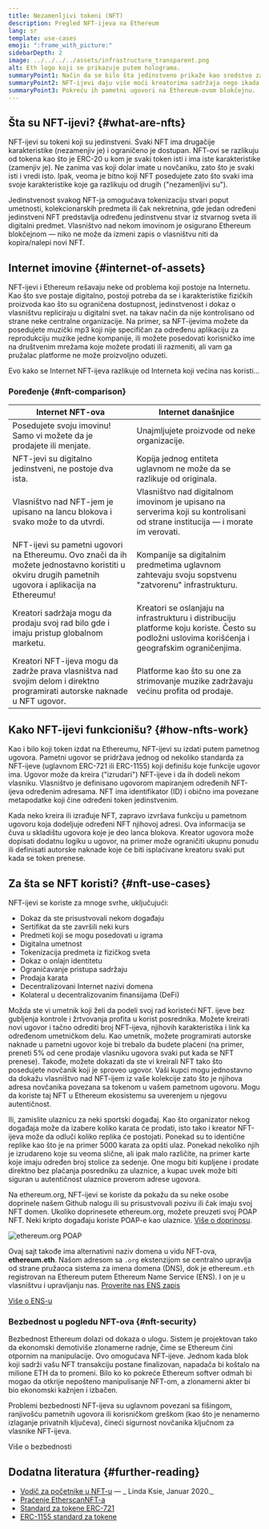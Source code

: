 ```yaml
---
title: Nezamenljivi tokeni (NFT)
description: Pregled NFT-ijeva na Ethereum
lang: sr
template: use-cases
emoji: ":frame_with_picture:"
sidebarDepth: 2
image: ../../../../assets/infrastructure_transparent.png
alt: Eth logo koji se prikazuje putem holograma.
summaryPoint1: Način da se bilo šta jedinstveno prikaže kao sredstvo zasnovano na Ethereum.
summaryPoint2: NFT-ijevi daju više moći kreatorima sadržaja nego ikada ranije.
summaryPoint3: Pokreću ih pametni ugovori na Ethereum-ovom blokčejnu.
---
```


## Šta su NFT-ijevi? {#what-are-nfts}

NFT-ijevi su tokeni koji su jedinstveni. Svaki NFT ima drugačije karakteristike (nezamenjiv je) i ograničeno je dostupan. NFT-ovi se razlikuju od tokena kao što je ERC-20 u kom je svaki token isti i ima iste karakteristike (zamenjiv je). Ne zanima vas koji dolar imate u novčaniku, zato što je svaki isti i vredi isto. Ipak, veoma je bitno koji NFT posedujete zato što svaki ima svoje karakteristike koje ga razlikuju od drugih ("nezamenljivi su").

Jedinstvenost svakog NFT-ja omogućava tokenizaciju stvari poput umetnosti, kolekcionarskih predmeta ili čak nekretnina, gde jedan određeni jedinstveni NFT predstavlja određenu jedinstvenu stvar iz stvarnog sveta ili digitalni predmet. Vlasništvo nad nekom imovinom je osigurano Ethereum blokčejnom — niko ne može da izmeni zapis o vlasništvu niti da kopira/nalepi novi NFT.

<YouTube id="Xdkkux6OxfM" />

## Internet imovine {#internet-of-assets}

NFT-ijevi i Ethereum rešavaju neke od problema koji postoje na Internetu. Kao što sve postaje digitalno, postoji potreba da se i karakteristike fizičkih proizvoda kao što su ograničena dostupnost, jedinstvenost i dokaz o vlasništvu repliciraju u digitalni svet. na takav način da nije kontrolisano od strane neke centralne organizacije. Na primer, sa NFT-ijevima možete da posedujete muzički mp3 koji nije specifičan za određenu aplikaciju za reprodukciju muzike jedne kompanije, ili možete posedovati korisničko ime na društvenim mrežama koje možete prodati ili razmeniti, ali vam ga pružalac platforme ne može proizvoljno oduzeti.

Evo kako se Internet NFT-ijeva razlikuje od Interneta koji većina nas koristi...

### Poređenje {#nft-comparison}

| Internet NFT-ova                                                                                                                                    | Internet današnjice                                                                                                                               |
| --------------------------------------------------------------------------------------------------------------------------------------------------- | ------------------------------------------------------------------------------------------------------------------------------------------------- |
| Posedujete svoju imovinu! Samo vi možete da je prodajete ili menjate.                                                                               | Unajmljujete proizvode od neke organizacije.                                                                                                      |
| NFT-jevi su digitalno jedinstveni, ne postoje dva ista.                                                                                             | Kopija jednog entiteta uglavnom ne može da se razlikuje od originala.                                                                             |
| Vlasništvo nad NFT-jem je upisano na lancu blokova i svako može to da utvrdi.                                                                       | Vlasništvo nad digitalnom imovinom je upisano na serverima koji su kontrolisani od strane institucija — i morate im verovati.                     |
| NFT-ijevi su pametni ugovori na Ethereumu. Ovo znači da ih možete jednostavno koristiti u okviru drugih pametnih ugovora i aplikacija na Ethereumu! | Kompanije sa digitalnim predmetima uglavnom zahtevaju svoju sopstvenu "zatvorenu" infrastrukturu.                                                 |
| Kreatori sadržaja mogu da prodaju svoj rad bilo gde i imaju pristup globalnom marketu.                                                              | Kreatori se oslanjaju na infrastrukturu i distribuciju platforme koju koriste. Često su podložni uslovima korišćenja i geografskim ograničenjima. |
| Kreatori NFT-ijeva mogu da zadrže prava vlasništva nad svojim delom i direktno programirati autorske naknade u NFT ugovor.                          | Platforme kao što su one za strimovanje muzike zadržavaju većinu profita od prodaje.                                                              |

## Kako NFT-ijevi funkcionišu? {#how-nfts-work}

Kao i bilo koji token izdat na Ethereumu, NFT-ijevi su izdati putem pametnog ugovora. Pametni ugovor se pridržava jednog od nekoliko standarda za NFT-ijeve (uglavnom ERC-721 ili ERC-1155) koji definišu koje funkcije ugovor ima. Ugovor može da kreira ("izrudari") NFT-ijeve i da ih dodeli nekom vlasniku. Vlasništvo je definisano ugovorom mapiranjem određenih NFT-ijeva određenim adresama. NFT ima identifikator (ID) i obično ima povezane metapodatke koji čine određeni token jedinstvenim.

Kada neko kreira ili izrađuje NFT, zapravo izvršava funkciju u pametnom ugovoru koja dodeljuje određeni NFT njihovoj adresi. Ova informacija se čuva u skladištu ugovora koje je deo lanca blokova. Kreator ugovora može dopisati dodatnu logiku u ugovor, na primer može ograničiti ukupnu ponudu ili definisati autorske naknade koje će biti isplaćivane kreatoru svaki put kada se token prenese.

## Za šta se NFT koristi? {#nft-use-cases}

NFT-ijevi se koriste za mnoge svrhe, uključujući:

- Dokaz da ste prisustvovali nekom događaju
- Sertifikat da ste završili neki kurs
- Predmeti koji se mogu posedovati u igrama
- Digitalna umetnost
- Tokenizacija predmeta iz fizičkog sveta
- Dokaz o onlajn identitetu
- Ograničavanje pristupa sadržaju
- Prodaja karata
- Decentralizovani Internet nazivi domena
- Kolateral u decentralizovanim finansijama (DeFi)

Možda ste vi umetnik koji želi da podeli svoj rad koristeći NFT. ijeve bez gubljenja kontrole i žrtvovanja profita u korist posrednika. Možete kreirati novi ugovor i tačno odrediti broj NFT-ijeva, njihovih karakteristika i link ka određenom umetničkom delu. Kao umetnik, možete programirati autorske naknade u pametni ugovor koje bi trebalo da budete plaćeni (na primer, preneti 5% od cene prodaje vlasniku ugovora svaki put kada se NFT prenese). Takođe, možete dokazati da ste vi kreirali NFT tako što posedujete novčanik koji je sproveo ugovor. Vaši kupci mogu jednostavno da dokažu vlasništvo nad NFT-ijem iz vaše kolekcije zato što je njihova adresa novčanika povezana sa tokenom u vašem pametnom ugovoru. Mogu da koriste taj NFT u Ethereum ekosistemu sa uverenjem u njegovu autentičnost.

Ili, zamislite ulaznicu za neki sportski događaj. Kao što organizator nekog događaja može da izabere koliko karata će prodati, isto tako i kreator NFT-ijeva može da odluči koliko replika će postojati. Ponekad su to identične replike kao što je na primer 5000 karata za opšti ulaz. Ponekad nekoliko njih je izrudareno koje su veoma slične, ali ipak malo različite, na primer karte koje imaju određen broj stolice za sedenje. One mogu biti kupljene i prodate direktno bez plaćanja posredniku za ulaznice, a kupac uvek može biti siguran u autentičnost ulaznice proverom adrese ugovora.

Na ethereum.org, NFT-ijevi se koriste da pokažu da su neke osobe doprinele našem Github nalogu ili su prisustvovali pozivu ili čak imaju svoj NFT domen. Ukoliko doprinesete ethereum.org, možete preuzeti svoj POAP NFT. Neki kripto događaju koriste POAP-e kao ulaznice. [Više o doprinosu](/contributing/#poap).

![ethereum.org POAP](./poap.png)

Ovaj sajt takođe ima alternativni naziv domena u vidu NFT-ova, **ethereum.eth**. Našom adresom sa `.org` ekstenzijom se centralno upravlja od strane pružaoca sistema za imena domena (DNS), dok je ethereum`.eth` registrovan na Ethereum putem Ethereum Name Service (ENS). I on je u vlasništvu i upravljanju nas. [Proverite nas ENS zapis](https://app.ens.domains/name/ethereum.eth)

[Više o ENS-u](https://app.ens.domains)

<Divider />

### Bezbednost u pogledu NFT-ova {#nft-security}

Bezbednost Ethereum dolazi od dokaza o ulogu. Sistem je projektovan tako da ekonomski demotiviše zlonamerne radnje, čime se Ethereum čini otpornim na manipulacije. Ovo omogućava NFT-ijeve. Jednom kada blok koji sadrži vašu NFT transakciju postane finalizovan, napadača bi koštalo na milione ETH da to promeni. Bilo ko ko pokreće Ethereum softver odmah bi mogao da otkrije nepošteno manipulisanje NFT-om, a zlonamerni akter bi bio ekonomski kažnjen i izbačen.

Problemi bezbednosti NFT-ijeva su uglavnom povezani sa fišingom, ranjivošću pametnih ugovora ili korisničkom greškom (kao što je nenamerno izlaganje privatnih ključeva), čineći sigurnost novčanika ključnom za vlasnike NFT-ijeva.

<ButtonLink to="/security/">
  Više o bezbednosti
</ButtonLink>

## Dodatna literatura {#further-reading}

- [Vodič za početnike u NFT-u](https://linda.mirror.xyz/df649d61efb92c910464a4e74ae213c4cab150b9cbcc4b7fb6090fc77881a95d) — _ Linda Ksie, Januar 2020._
- [Praćenje EtherscanNFT-a](https://etherscan.io/nft-top-contracts)
- [Standard za tokene ERC-721](/developers/docs/standards/tokens/erc-721/)
- [ERC-1155 standard za tokene](/developers/docs/standards/tokens/erc-1155/)

<Divider />

<QuizWidget quizKey="nfts" />
